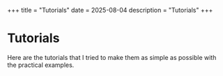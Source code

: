 +++
title = "Tutorials"
date = 2025-08-04
description = "Tutorials"
+++

# Tutorials

Here are the tutorials that I tried to make them as simple as possible
with the practical examples.